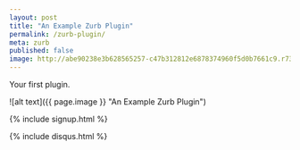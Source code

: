 ```yaml
---
layout: post
title: "An Example Zurb Plugin"
permalink: /zurb-plugin/
meta: zurb
published: false
image: http://abe90238e3b628565257-c47b312812e6878374960f5d0b7661c9.r73.cf1.rackcdn.com/foundation-dude-blue.png
---
```

Your first plugin.

![alt text]({{ page.image }} "An Example Zurb Plugin")

{% include signup.html %}

{% include disqus.html %}

